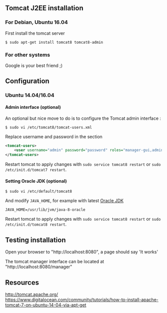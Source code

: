 ## Tomcat J2EE installation

### For Debian, Ubuntu 16.04

First install the tomcat server

```shell
$ sudo apt-get install tomcat8 tomcat8-admin
```

### For other systems

Google is your best friend ;)

## Configuration

### Ubuntu 14.04/16.04

#### Admin interface (optional)

An optional but nice move to do is to configure the Tomcat admin interface : 

```console
$ sudo vi /etc/tomcat8/tomcat-users.xml
```

Replace username and password in the <tomcat-users> section

```xml
<tomcat-users>
    <user username="admin" password="password" roles="manager-gui,admin-gui"/>
</tomcat-users>
```

Restart tomcat to apply changes with `sudo service tomcat8 restart` or `sudo /etc/init.d/tomcat7 restart`.

#### Setting Oracle JDK (optional)

```console
$ sudo vi /etc/default/tomcat8
```

And modify `JAVA_HOME`, for example with latest [Oracle JDK](./install_java.md)

```console
JAVA_HOME=/usr/lib/jvm/java-8-oracle
```

Restart tomcat to apply changes with `sudo service tomcat8 restart` or `sudo /etc/init.d/tomcat8 restart`.

## Testing installation

Open your browser to "http://localhost:8080", a page should say 'It works'

The tomcat manager interface can be located at "http://localhost:8080/manager"

## Resources

http://tomcat.apache.org/
https://www.digitalocean.com/community/tutorials/how-to-install-apache-tomcat-7-on-ubuntu-14-04-via-apt-get

